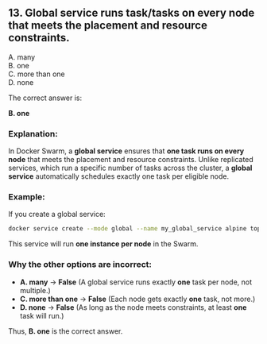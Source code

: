 ## 13. Global service runs task/tasks on every node that meets the placement and resource constraints.
A. many  
B. one  
C. more than one  
D. none  




The correct answer is:  

**B. one**  

### Explanation:  
In Docker Swarm, a **global service** ensures that **one task runs on every node** that meets the placement and resource constraints. Unlike replicated services, which run a specific number of tasks across the cluster, a **global service** automatically schedules exactly one task per eligible node.  

### Example:  
If you create a global service:  
```sh
docker service create --mode global --name my_global_service alpine top
```  
This service will run **one instance per node** in the Swarm.  

### Why the other options are incorrect:  
- **A. many** → **False** (A global service runs exactly **one** task per node, not multiple.)  
- **C. more than one** → **False** (Each node gets exactly **one** task, not more.)  
- **D. none** → **False** (As long as the node meets constraints, at least **one** task will run.)  

Thus, **B. one** is the correct answer.
